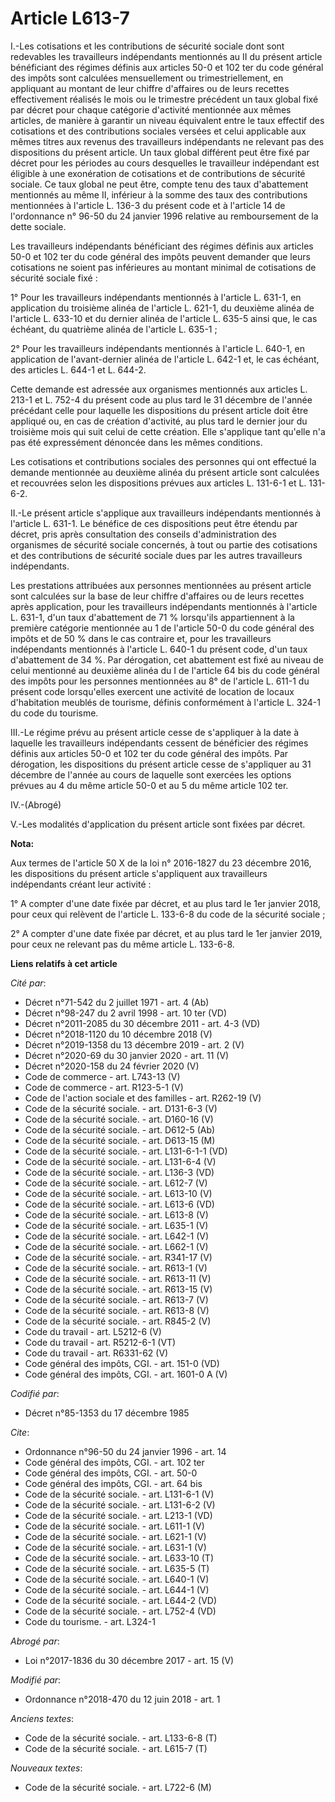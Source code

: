 # Article L613-7

I.-Les cotisations et les contributions de sécurité sociale dont sont redevables les travailleurs indépendants mentionnés au
II du présent article bénéficiant des régimes définis aux articles 50-0 et 102 ter du code général des impôts sont calculées
mensuellement ou trimestriellement, en appliquant au montant de leur chiffre d'affaires ou de leurs recettes effectivement
réalisés le mois ou le trimestre précédent un taux global fixé par décret pour chaque catégorie d'activité mentionnée aux
mêmes articles, de manière à garantir un niveau équivalent entre le taux effectif des cotisations et des contributions
sociales versées et celui applicable aux mêmes titres aux revenus des travailleurs indépendants ne relevant pas des
dispositions du présent article. Un taux global différent peut être fixé par décret pour les périodes au cours desquelles le
travailleur indépendant est éligible à une exonération de cotisations et de contributions de sécurité sociale. Ce taux global
ne peut être, compte tenu des taux d'abattement mentionnés au même II, inférieur à la somme des taux des contributions
mentionnées à l'article L. 136-3 du présent code et à l'article 14 de l'ordonnance n° 96-50 du 24 janvier 1996 relative au
remboursement de la dette sociale. 

Les travailleurs indépendants bénéficiant des régimes définis aux articles 50-0 et 102 ter du code général des impôts peuvent
demander que leurs cotisations ne soient pas inférieures au montant minimal de cotisations de sécurité sociale fixé : 

1° Pour les travailleurs indépendants mentionnés à l'article L. 631-1, en application du troisième alinéa de l'article L.
621-1, du deuxième alinéa de l'article L. 633-10 et du dernier alinéa de l'article L. 635-5 ainsi que, le cas échéant, du
quatrième alinéa de l'article L. 635-1 ; 

2° Pour les travailleurs indépendants mentionnés à l'article L. 640-1, en application de l'avant-dernier alinéa de l'article
L. 642-1 et, le cas échéant, des articles L. 644-1 et L. 644-2. 

Cette demande est adressée aux organismes mentionnés aux articles L. 213-1 et L. 752-4 du présent code au plus tard le 31
décembre de l'année précédant celle pour laquelle les dispositions du présent article doit être appliqué ou, en cas de
création d'activité, au plus tard le dernier jour du troisième mois qui suit celui de cette création. Elle s'applique tant
qu'elle n'a pas été expressément dénoncée dans les mêmes conditions. 

Les cotisations et contributions sociales des personnes qui ont effectué la demande mentionnée au deuxième alinéa du présent
article sont calculées et recouvrées selon les dispositions prévues aux articles L. 131-6-1 et L. 131-6-2. 

II.-Le présent article s'applique aux travailleurs indépendants mentionnés à l'article L. 631-1. Le bénéfice de ces
dispositions peut être étendu par décret, pris après consultation des conseils d'administration des organismes de sécurité
sociale concernés, à tout ou partie des cotisations et des contributions de sécurité sociale dues par les autres travailleurs
indépendants. 

Les prestations attribuées aux personnes mentionnées au présent article sont calculées sur la base de leur chiffre d'affaires
ou de leurs recettes après application, pour les travailleurs indépendants mentionnés à l'article L. 631-1, d'un taux
d'abattement de 71 % lorsqu'ils appartiennent à la première catégorie mentionnée au 1 de l'article 50-0 du code général des
impôts et de 50 % dans le cas contraire et, pour les travailleurs indépendants mentionnés à l'article L. 640-1 du présent
code, d'un taux d'abattement de 34 %. Par dérogation, cet abattement est fixé au niveau de celui mentionné au deuxième alinéa
du I de l'article 64 bis du code général des impôts pour les personnes mentionnées au 8° de l'article L. 611-1 du présent
code lorsqu'elles exercent une activité de location de locaux d'habitation meublés de tourisme, définis conformément à
l'article L. 324-1 du code du tourisme. 

III.-Le régime prévu au présent article cesse de s'appliquer à la date à laquelle les travailleurs indépendants cessent de
bénéficier des régimes définis aux articles 50-0 et 102 ter du code général des impôts. Par dérogation, les dispositions du
présent article cesse de s'appliquer au 31 décembre de l'année au cours de laquelle sont exercées les options prévues au 4 du
même article 50-0 et au 5 du même article 102 ter. 

IV.-(Abrogé) 

V.-Les modalités d'application du présent article sont fixées par décret.

**Nota:**

Aux termes de l'article 50 X de la loi n° 2016-1827 du 23 décembre 2016, les dispositions du présent article s'appliquent aux
travailleurs indépendants créant leur activité :

1° A compter d'une date fixée par décret, et au plus tard le 1er janvier 2018, pour ceux qui relèvent de l'article L. 133-6-8
du code de la sécurité sociale ;

2° A compter d'une date fixée par décret, et au plus tard le 1er janvier 2019, pour ceux ne relevant pas du même article L.
133-6-8.

**Liens relatifs à cet article**

_Cité par_:

  - Décret n°71-542 du 2 juillet 1971 - art. 4 (Ab)
  - Décret n°98-247 du 2 avril 1998 - art. 10 ter (VD)
  - Décret n°2011-2085 du 30 décembre 2011 - art. 4-3 (VD)
  - Décret n°2018-1120 du 10 décembre 2018 (V)
  - Décret n°2019-1358 du 13 décembre 2019 - art. 2 (V)
  - Décret n°2020-69 du 30 janvier 2020 - art. 11 (V)
  - Décret n°2020-158 du 24 février 2020 (V)
  - Code de commerce - art. L743-13 (V)
  - Code de commerce - art. R123-5-1 (V)
  - Code de l'action sociale et des familles - art. R262-19 (V)
  - Code de la sécurité sociale. - art. D131-6-3 (V)
  - Code de la sécurité sociale. - art. D160-16 (V)
  - Code de la sécurité sociale. - art. D612-5 (Ab)
  - Code de la sécurité sociale. - art. D613-15 (M)
  - Code de la sécurité sociale. - art. L131-6-1-1 (VD)
  - Code de la sécurité sociale. - art. L131-6-4 (V)
  - Code de la sécurité sociale. - art. L136-3 (VD)
  - Code de la sécurité sociale. - art. L612-7 (V)
  - Code de la sécurité sociale. - art. L613-10 (V)
  - Code de la sécurité sociale. - art. L613-6 (VD)
  - Code de la sécurité sociale. - art. L613-8 (V)
  - Code de la sécurité sociale. - art. L635-1 (V)
  - Code de la sécurité sociale. - art. L642-1 (V)
  - Code de la sécurité sociale. - art. L662-1 (V)
  - Code de la sécurité sociale. - art. R341-17 (V)
  - Code de la sécurité sociale. - art. R613-1 (V)
  - Code de la sécurité sociale. - art. R613-11 (V)
  - Code de la sécurité sociale. - art. R613-15 (V)
  - Code de la sécurité sociale. - art. R613-7 (V)
  - Code de la sécurité sociale. - art. R613-8 (V)
  - Code de la sécurité sociale. - art. R845-2 (V)
  - Code du travail - art. L5212-6 (V)
  - Code du travail - art. R5212-6-1 (VT)
  - Code du travail - art. R6331-62 (V)
  - Code général des impôts, CGI. - art. 151-0 (VD)
  - Code général des impôts, CGI. - art. 1601-0 A (V)

_Codifié par_:

  - Décret n°85-1353 du 17 décembre 1985

_Cite_:

  - Ordonnance n°96-50 du 24 janvier 1996 - art. 14
  - Code général des impôts, CGI. - art. 102 ter
  - Code général des impôts, CGI. - art. 50-0
  - Code général des impôts, CGI. - art. 64 bis
  - Code de la sécurité sociale. - art. L131-6-1 (V)
  - Code de la sécurité sociale. - art. L131-6-2 (V)
  - Code de la sécurité sociale. - art. L213-1 (VD)
  - Code de la sécurité sociale. - art. L611-1 (V)
  - Code de la sécurité sociale. - art. L621-1 (V)
  - Code de la sécurité sociale. - art. L631-1 (V)
  - Code de la sécurité sociale. - art. L633-10 (T)
  - Code de la sécurité sociale. - art. L635-5 (T)
  - Code de la sécurité sociale. - art. L640-1 (V)
  - Code de la sécurité sociale. - art. L644-1 (V)
  - Code de la sécurité sociale. - art. L644-2 (VD)
  - Code de la sécurité sociale. - art. L752-4 (VD)
  - Code du tourisme. - art. L324-1

_Abrogé par_:

  - Loi n°2017-1836 du 30 décembre 2017 - art. 15 (V)

_Modifié par_:

  - Ordonnance n°2018-470 du 12 juin 2018 - art. 1

_Anciens textes_:

  - Code de la sécurité sociale. - art. L133-6-8 (T)
  - Code de la sécurité sociale. - art. L615-7 (T)

_Nouveaux textes_:

  - Code de la sécurité sociale. - art. L722-6 (M)
